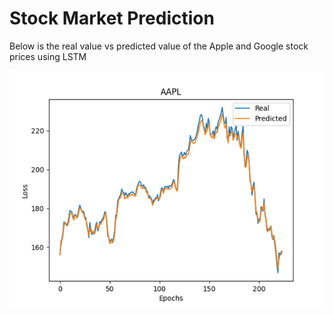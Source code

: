 # Stock Market Prediction
Below is the real value vs predicted value of the Apple and Google stock prices using LSTM

![This is an image](/Images/Picture1.png)

